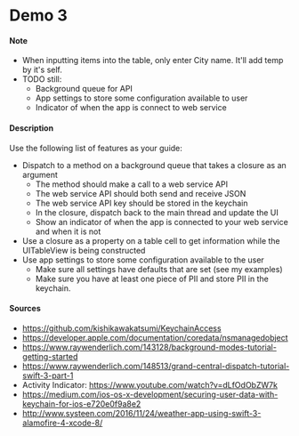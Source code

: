 # Demo 3

#### Note
  - When inputting items into the table, only enter City name. It'll add temp by it's self.
  - TODO still:
    - Background queue for API
    - App settings to store some configuration available to user
    - Indicator of when the app is connect to web service

#### Description
Use the following list of features as your guide:
  - Dispatch to a method on a background queue that takes a closure as an argument
    - The method should make a call to a web service API
    - The web service API should both send and receive JSON
    - The web service API key should be stored in the keychain
    - In the closure, dispatch back to the main thread and update the UI
    - Show an indicator of when the app is connected to your web service and when it is not
  - Use a closure as a property on a table cell to get information while the UITableView is being constructed
  - Use app settings to store some configuration available to the user
    - Make sure all settings have defaults that are set (see my examples)
    - Make sure you have at least one piece of PII and store PII in the keychain.
    
#### Sources
  - https://github.com/kishikawakatsumi/KeychainAccess
  - https://developer.apple.com/documentation/coredata/nsmanagedobject
  - https://www.raywenderlich.com/143128/background-modes-tutorial-getting-started
  - https://www.raywenderlich.com/148513/grand-central-dispatch-tutorial-swift-3-part-1
  - Activity Indicator: https://www.youtube.com/watch?v=dLfOdObZW7k
  - https://medium.com/ios-os-x-development/securing-user-data-with-keychain-for-ios-e720e0f9a8e2
  - http://www.systeen.com/2016/11/24/weather-app-using-swift-3-alamofire-4-xcode-8/
